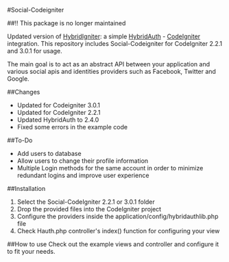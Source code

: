 #Social-Codeigniter

##!! This package is no longer maintained

Updated version of [HybridIgniter](https://github.com/andacata/HybridIgniter/):
a simple [HybridAuth](http://hybridauth.sourceforge.net/) - [CodeIgniter](http://ellislab.com/codeigniter) integration. This repository includes Social-Codeigniter for CodeIgniter 2.2.1 and 3.0.1 for usage.

The main goal is to act as an abstract API between your application and various social apis and identities providers such as Facebook, Twitter and Google.

##Changes 
- Updated for Codeigniter 3.0.1
- Updated for CodeIgniter 2.2.1
- Updated HybridAuth to 2.4.0
- Fixed some errors in the example code

##To-Do
- Add users to database
- Allow users to change their profile information
- Multiple Login methods for the same account in order to minimize redundant logins and improve user experience


##Installation
1. Select the Social-CodeIgniter 2.2.1 or 3.0.1 folder
2. Drop the provided files into the CodeIgniter project
3. Configure the providers inside the application/config/hybridauthlib.php file
4. Check Hauth.php controller's index() function for configuring your view

##How to use
Check out the example views and controller and configure it to fit your needs.

